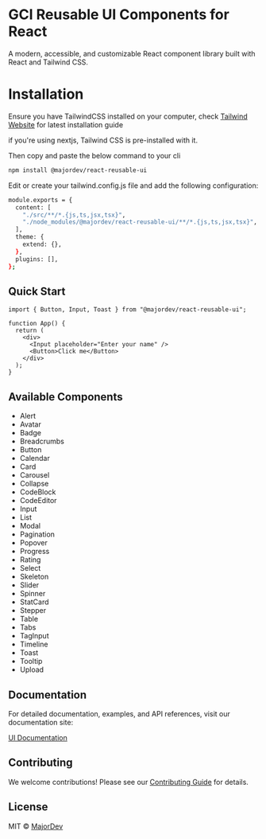 # GCI Reusable UI Components for React

A modern, accessible, and customizable React component library built with React and Tailwind CSS.

# Installation

Ensure you have TailwindCSS installed on your computer, check [Tailwind Website](https://tailwindcss.com/) for latest installation guide

if you're using nextjs, Tailwind CSS is pre-installed with it.

Then copy and paste the below command to your cli

```bash
npm install @majordev/react-reusable-ui
```

Edit or create your tailwind.config.js file and add the following configuration:

```bash
module.exports = {
  content: [
    "./src/**/*.{js,ts,jsx,tsx}",
    "./node_modules/@majordev/react-reusable-ui/**/*.{js,ts,jsx,tsx}",
  ],
  theme: {
    extend: {},
  },
  plugins: [],
};
```

## Quick Start

```tsx
import { Button, Input, Toast } from "@majordev/react-reusable-ui";

function App() {
  return (
    <div>
      <Input placeholder="Enter your name" />
      <Button>Click me</Button>
    </div>
  );
}
```

## Available Components

- Alert
- Avatar
- Badge
- Breadcrumbs
- Button
- Calendar
- Card
- Carousel
- Collapse
- CodeBlock
- CodeEditor
- Input
- List
- Modal
- Pagination
- Popover
- Progress
- Rating
- Select
- Skeleton
- Slider
- Spinner
- StatCard
- Stepper
- Table
- Tabs
- TagInput
- Timeline
- Toast
- Tooltip
- Upload

## Documentation

For detailed documentation, examples, and API references, visit our documentation site:

[UI Documentation](https://ui.gci.ng)

## Contributing

We welcome contributions! Please see our [Contributing Guide](CONTRIBUTING.md) for details.

## License

MIT © [MajorDev](https://github.com/majortyga/)
